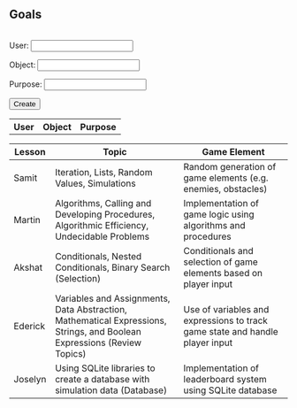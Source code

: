 <!DOCTYPE html>
<html lang="en">
<head>
    <meta charset="UTF-8">
    <meta http-equiv="X-UA-Compatible" content="IE=edge">
    <meta name="viewport" content="width=device-width, initial-scale=1.0">
    <title>Goals</title>
    <link rel="stylesheet" href="table.css">
    <link rel="oogabooga">
</head>
<body>
  <main class = "table"> 
      <section class="table_header">
        <h1>Goals</h1>
        <table id = "table">
      <!-- </section> -->
      <section class="table_body">
        <table>
          <thead>
          <tbody id="body">
            <tr>
              <!-- <th> id </th> -->
              <th> User </th>
              <th> Object </th>
              <th> Purpose </th>
            <tr>
            <tbody>
            </tbody>
        <!-- </table> -->


<form action="javascript:createGoal()">
    <p><label>
        User:
        <input type="text"  id="goal" required>
    </label></p>
    <p><label>
        Object:
        <input type="text"  id="diff" required>
    </label></p>
     <p><label>
        Purpose:
        <input type="text"  id="time" required>
    </label></p>
      <p>
        <button>Create</button>
    </p>
</form>

<table>
  <thead>
    <tr>
      <th>Lesson</th>
      <th>Topic</th>
      <th>Game Element</th>
    </tr>
  </thead>
  <tbody>
    <tr>
      <td>Samit</td>
      <td>Iteration, Lists, Random Values, Simulations</td>
      <td>Random generation of game elements (e.g. enemies, obstacles)</td>
    </tr>
    <tr>
      <td>Martin</td>
      <td>Algorithms, Calling and Developing Procedures, Algorithmic Efficiency, Undecidable Problems</td>
      <td>Implementation of game logic using algorithms and procedures</td>
    </tr>
    <tr>
      <td>Akshat</td>
      <td>Conditionals, Nested Conditionals, Binary Search (Selection)</td>
      <td>Conditionals and selection of game elements based on player input</td>
    </tr>
    <tr>
      <td>Ederick</td>
      <td>Variables and Assignments, Data Abstraction, Mathematical Expressions, Strings, and Boolean Expressions (Review Topics)</td>
      <td>Use of variables and expressions to track game state and handle player input</td>
    </tr>
    <tr>
      <td>Joselyn</td>
      <td>Using SQLite libraries to create a database with simulation data (Database)</td>
      <td>Implementation of leaderboard system using SQLite database</td>
    </tr>
  </tbody>
</table>



